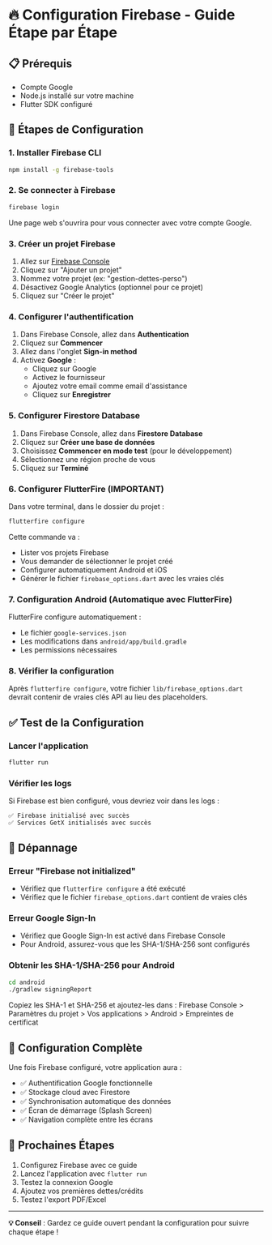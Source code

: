 # 🔥 Configuration Firebase - Guide Étape par Étape

## 📋 Prérequis
- Compte Google
- Node.js installé sur votre machine
- Flutter SDK configuré

## 🚀 Étapes de Configuration

### 1. Installer Firebase CLI
```bash
npm install -g firebase-tools
```

### 2. Se connecter à Firebase
```bash
firebase login
```
Une page web s'ouvrira pour vous connecter avec votre compte Google.

### 3. Créer un projet Firebase
1. Allez sur [Firebase Console](https://console.firebase.google.com/)
2. Cliquez sur "Ajouter un projet"
3. Nommez votre projet (ex: "gestion-dettes-perso")
4. Désactivez Google Analytics (optionnel pour ce projet)
5. Cliquez sur "Créer le projet"

### 4. Configurer l'authentification
1. Dans Firebase Console, allez dans **Authentication**
2. Cliquez sur **Commencer**
3. Allez dans l'onglet **Sign-in method**
4. Activez **Google** :
   - Cliquez sur Google
   - Activez le fournisseur
   - Ajoutez votre email comme email d'assistance
   - Cliquez sur **Enregistrer**

### 5. Configurer Firestore Database
1. Dans Firebase Console, allez dans **Firestore Database**
2. Cliquez sur **Créer une base de données**
3. Choisissez **Commencer en mode test** (pour le développement)
4. Sélectionnez une région proche de vous
5. Cliquez sur **Terminé**

### 6. Configurer FlutterFire (IMPORTANT)
Dans votre terminal, dans le dossier du projet :

```bash
flutterfire configure
```

Cette commande va :
- Lister vos projets Firebase
- Vous demander de sélectionner le projet créé
- Configurer automatiquement Android et iOS
- Générer le fichier `firebase_options.dart` avec les vraies clés

### 7. Configuration Android (Automatique avec FlutterFire)
FlutterFire configure automatiquement :
- Le fichier `google-services.json`
- Les modifications dans `android/app/build.gradle`
- Les permissions nécessaires

### 8. Vérifier la configuration
Après `flutterfire configure`, votre fichier `lib/firebase_options.dart` devrait contenir de vraies clés API au lieu des placeholders.

## ✅ Test de la Configuration

### Lancer l'application
```bash
flutter run
```

### Vérifier les logs
Si Firebase est bien configuré, vous devriez voir dans les logs :
```
✅ Firebase initialisé avec succès
✅ Services GetX initialisés avec succès
```

## 🔧 Dépannage

### Erreur "Firebase not initialized"
- Vérifiez que `flutterfire configure` a été exécuté
- Vérifiez que le fichier `firebase_options.dart` contient de vraies clés

### Erreur Google Sign-In
- Vérifiez que Google Sign-In est activé dans Firebase Console
- Pour Android, assurez-vous que les SHA-1/SHA-256 sont configurés

### Obtenir les SHA-1/SHA-256 pour Android
```bash
cd android
./gradlew signingReport
```

Copiez les SHA-1 et SHA-256 et ajoutez-les dans :
Firebase Console > Paramètres du projet > Vos applications > Android > Empreintes de certificat

## 📱 Configuration Complète

Une fois Firebase configuré, votre application aura :
- ✅ Authentification Google fonctionnelle
- ✅ Stockage cloud avec Firestore
- ✅ Synchronisation automatique des données
- ✅ Écran de démarrage (Splash Screen)
- ✅ Navigation complète entre les écrans

## 🎯 Prochaines Étapes

1. Configurez Firebase avec ce guide
2. Lancez l'application avec `flutter run`
3. Testez la connexion Google
4. Ajoutez vos premières dettes/crédits
5. Testez l'export PDF/Excel

---

**💡 Conseil** : Gardez ce guide ouvert pendant la configuration pour suivre chaque étape ! 